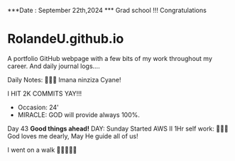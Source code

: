 ***Date : September 22th,2024 *** Grad school !!! Congratulations 
# RolandeU.github.io

A portfolio GitHub webpage with a few bits of my work throughout my career. And daily journal logs....

Daily Notes:
💚🙏🏾 Imana ninziza Cyane! 

I HIT 2K COMMITS YAY!!!

- Occasion: 24'
- MIRACLE: GOD will provide always 100%.

Day 43 **Good things ahead!** 
DAY: Sunday
Started AWS II
1Hr self work: 💚💚💚
God loves me dearly, May He guide all of  us!

I went on a walk 💚💚💚💚💚
